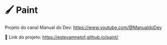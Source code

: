 # 🖌 Paint

Projeto do canal Manual do Dev: https://www.youtube.com/@ManualdoDev

🔗 Link do projeto: https://estevamnetof.github.io/paint/
